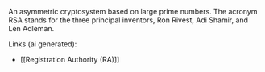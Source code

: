 An asymmetric cryptosystem based on large prime numbers. The acronym RSA stands for the three principal inventors, Ron Rivest, Adi Shamir, and Len Adleman.

Links (ai generated):
 - [[Registration Authority (RA)]]
